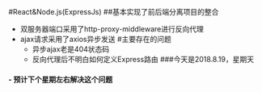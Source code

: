 #React&Node.js(ExpressJs)
##基本实现了前后端分离项目的整合

  - 双服务器端口采用了http-proxy-middleware进行反向代理
  - ajax请求采用了axios异步发送
   #主要存在的问题
    - 异步ajax老是404状态码
    - 反向代理后不明白如何定义Express路由
   ###今天是2018.8.19，星期天
   #### - 预计下个星期左右解决这个问题
    